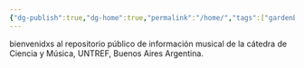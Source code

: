 ```yaml
---
{"dg-publish":true,"dg-home":true,"permalink":"/home/","tags":["gardenEntry"],"dgPassFrontmatter":true,"noteIcon":"","created":"","updated":""}
---
```



bienvenidxs al repositorio público de información musical de la cátedra de Ciencia y Música, UNTREF, Buenos Aires Argentina. 



